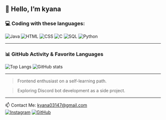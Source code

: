 ## 👋 Hello, I’m kyana
### 💻 Coding with these languages:

![Java](https://img.shields.io/badge/Java-007396?style=flat&logo=openjdk&logoColor=white)
![HTML](https://img.shields.io/badge/HTML5-E34F26?style=flat&logo=html5&logoColor=white)
![CSS](https://img.shields.io/badge/CSS3-1572B6?style=flat&logo=css3&logoColor=white)
![C](https://img.shields.io/badge/C-00599C?style=flat&logo=c&logoColor=white)
![SQL](https://img.shields.io/badge/SQL-4479A1?style=flat&logo=mysql&logoColor=white)
![Python](https://img.shields.io/badge/Python-3776AB?style=flat&logo=python&logoColor=white)

---

### 📊 GitHub Activity & Favorite Languages

![Top Langs](https://github-readme-stats.vercel.app/api/top-langs/?username=kyana0314&layout=compact&theme=radical)
![GitHub stats](https://github-readme-stats.vercel.app/api?username=kyana0314&show_icons=true&theme=radical)

---

> Frontend enthusiast on a self-learning path.

> Exploring Discord bot development as a side project.

---

📫 Contact Me: [kyana03147@gmail.com](mailto:kyana03147@gmail.com)  
[![Instagram](https://img.shields.io/badge/Instagram-E4405F?style=flat&logo=instagram&logoColor=white)](https://www.instagram.com/hi.jack_yk.alc/)  [![GitHub](https://img.shields.io/badge/GitHub-181717?style=flat&logo=github&logoColor=white)](https://github.com/kyana0314)
